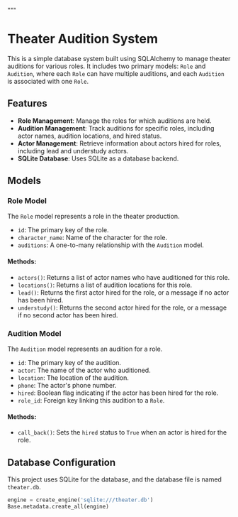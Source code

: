 """
# Theater Audition System

This is a simple database system built using SQLAlchemy to manage theater auditions for various roles. It includes two primary models: `Role` and `Audition`, where each `Role` can have multiple auditions, and each `Audition` is associated with one `Role`.

## Features

- **Role Management**: Manage the roles for which auditions are held.
- **Audition Management**: Track auditions for specific roles, including actor names, audition locations, and hired status.
- **Actor Management**: Retrieve information about actors hired for roles, including lead and understudy actors.
- **SQLite Database**: Uses SQLite as a database backend.

## Models

### Role Model
The `Role` model represents a role in the theater production.

- `id`: The primary key of the role.
- `character_name`: Name of the character for the role.
- `auditions`: A one-to-many relationship with the `Audition` model.

#### Methods:
- `actors()`: Returns a list of actor names who have auditioned for this role.
- `locations()`: Returns a list of audition locations for this role.
- `lead()`: Returns the first actor hired for the role, or a message if no actor has been hired.
- `understudy()`: Returns the second actor hired for the role, or a message if no second actor has been hired.

### Audition Model
The `Audition` model represents an audition for a role.

- `id`: The primary key of the audition.
- `actor`: The name of the actor who auditioned.
- `location`: The location of the audition.
- `phone`: The actor's phone number.
- `hired`: Boolean flag indicating if the actor has been hired for the role.
- `role_id`: Foreign key linking this audition to a `Role`.

#### Methods:
- `call_back()`: Sets the `hired` status to `True` when an actor is hired for the role.

## Database Configuration

This project uses SQLite for the database, and the database file is named `theater.db`.

```python
engine = create_engine('sqlite:///theater.db')
Base.metadata.create_all(engine)
